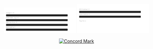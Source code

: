 <!-- status: stub; target: 150+ words -->
<!-- status: stub; target: 150+ words -->
<!-- status: stub; target: 150+ words -->
<!-- status: stub; target: 150+ words -->
<!-- status: stub; target: 150+ words -->
<!-- status: stub; target: 150+ words -->
<p align="center">
  <img src="docs/img/mission_eye.svg" alt="Mission Eye" width="45%" />
  <img src="docs/img/credibility_eye.svg" alt="Credibility Eye" width="45%" />
</p>
<p align="center">
  <a href="docs/decisions/"><img src="docs/img/concord_mark.svg" alt="Concord Mark" height="28"/></a>
</p>







